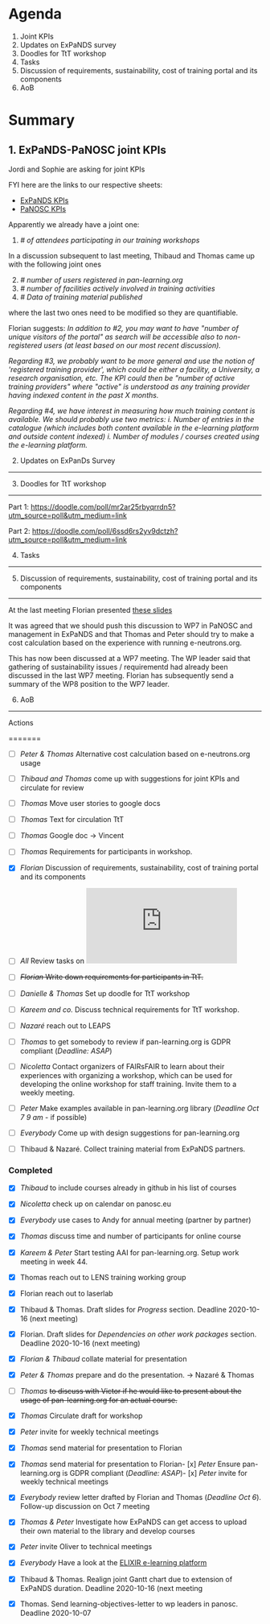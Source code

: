 
Agenda
======
1. Joint KPIs
1. Updates on ExPaNDS survey
1. Doodles for TtT workshop
1. Tasks
1. Discussion of requirements, sustainability, cost of training portal and its components
1. AoB



Summary
=======



## 1. ExPaNDS-PaNOSC joint KPIs

Jordi and Sophie are asking for joint KPIs

FYI here are the links to our respective sheets:



* [ExPaNDS KPIs](https://tinyurl.com/ExPaNDS-KPIs)
* [PaNOSC KPIs](https://tinyurl.com/PaNOSC-KPIs)



Apparently we already have a joint one: 



1. _# of attendees participating in our training workshops_


In a discussion subsequent to last meeting, Thibaud and Thomas came up with the following joint ones


2. _# number of users registered in pan-learning.org_
2. _# number of facilities actively involved in training activities_
2. _# Data of training material published_

where the last two ones need to be modified so they are quantifiable.

Florian suggests:
_In addition to #2, you may want to have "number of unique visitors of the portal" as search will be accessible also to non-registered users (at least based on our most recent discussion)._

_Regarding #3, we probably want to be more general and use the notion of 'registered training provider', which could be either a facility, a University, a research organisation, etc. The KPI could then be "number of active training providers" where "active" is understood as any training provider having indexed content in the past X months._

_Regarding #4, we have interest in measuring how much training content is available. We should probably use two metrics:
i. Number of entries in the catalogue (which includes both content available in the e-learning platform and outside content indexed)
i. Number of modules / courses created using the e-learning platform._




2. Updates on ExPanDs Survey

----------------------------



3. Doodles for TtT workshop

---------------------------

Part 1: https://doodle.com/poll/mr2ar25rbyqrrdn5?utm_source=poll&utm_medium=link

Part 2: https://doodle.com/poll/6ssd6rs2yv9dctzh?utm_source=poll&utm_medium=link



4. Tasks

--------


   

   

5. Discussion of requirements, sustainability, cost of training portal and its components

-----------------------------------------------------------------------------------------

At the last meeting Florian presented [these slides](https://github.com/panosc-eu/panosc/blob/master/Work%20Packages/WP8%20User%20Training/MeetingMinutes/snippets/20201204_PaNOSC_WP8_Sustainability.pptx)

It was agreed that we should push this discussion to WP7 in PaNOSC and management in ExPaNDS and that Thomas and Peter should try to make a cost calculation based on the experience with running e-neutrons.org. 

This has now been discussed at a WP7 meeting. The WP leader said that gathering of sustainability issues / requirementd had already been discussed in the last WP7 meeting. Florian has subsequently send a summary of the WP8 position to the WP7 leader.


6. AoB

------



Actions

=======

- [ ] *Peter & Thomas* Alternative cost calculation based on e-neutrons.org usage 
- [ ] *Thibaud and Thomas* come up with suggestions for joint KPIs and circulate for review
- [ ] *Thomas* Move user stories to google docs
- [ ] *Thomas* Text for circulation TtT
- [ ] *Thomas* Google doc -> Vincent
- [ ] *Thomas* Requirements for participants in workshop.
- [x] *Florian* Discussion of requirements, sustainability, cost of training portal and its components
- [ ] *All* Review tasks on ![mind map](https://github.com/panosc-eu/panosc/blob/master/Work%20Packages/WP8%20User%20Training/MeetingMinutes/snippets/Requirements.pdf)
- [ ] ~~*Florian* Write down requirements for participants in TtT.~~
- [ ] *Danielle & Thomas* Set up doodle for TtT workshop
- [ ] *Kareem and co.* Discuss technical requirements for TtT workshop. 
- [ ] *Nazaré* reach out to LEAPS 
- [ ] *Thomas* to get somebody to review if pan-learning.org is GDPR compliant (*Deadline: ASAP*)
- [ ] *Nicoletta* Contact organizers of FAIRsFAIR to learn about their experiences with organizing a workshop, which can be used for developing the online workshop for staff training. Invite them to a weekly meeting. 
- [ ] *Peter* Make examples available in pan-learning.org library (*Deadline Oct 7 9 am* - if possible)
- [ ] *Everybody* Come up with design suggestions for pan-learning.org
- [ ] Thibaud & Nazaré. Collect training material from ExPaNDS partners. 



### Completed

- [x] *Thibaud* to include courses already in github in his list of courses
- [x] *Nicoletta* check up on calendar on panosc.eu
- [x] *Everybody* use cases to Andy for annual meeting (partner by partner)
- [x] *Thomas* discuss time and number of participants for online course
- [x] *Kareem & Peter* Start testing AAI for pan-learning.org. Setup work meeting in week 44.
- [x] Thomas reach out to LENS training working group
- [x] Florian reach out to laserlab
- [x] Thibaud & Thomas. Draft slides for *Progress* section. Deadline 2020-10-16 (next meeting)
- [x] Florian. Draft slides for *Dependencies on other work packages* section. Deadline 2020-10-16 (next meeting)
- [x] *Florian & Thibaud* collate material for presentation
- [x] *Peter & Thomas* prepare and do the presentation. -> Nazaré & Thomas
- [ ] *Thomas* ~~to discuss with Victor if he would like to present about the usage of pan-learning.org for an actual course.~~
- [x] *Thomas* Circulate draft for workshop
- [x] *Peter* invite for weekly technical meetings
- [x] *Thomas* send material for presentation to Florian
- [x] *Thomas* send material for presentation to Florian- [x] *Peter* Ensure pan-learning.org is GDPR compliant (*Deadline: ASAP*)- [x] *Peter* invite for weekly technical meetings
- [x] *Everybody* review letter drafted by Florian and Thomas (*Deadline Oct 6*). Follow-up discussion on Oct 7 meeting
- [x] *Thomas & Peter* Investigate how ExPaNDS can get access to upload their own material to the library and develop courses
- [x] *Peter* invite Oliver to technical meetings
- [x] *Everybody* Have a look at the [ELIXIR e-learning platform](https://elixir.mf.uni-lj.si)
- [x] Thibaud & Thomas. Realign joint Gantt chart due to extension of ExPaNDS duration. Deadline 2020-10-16 (next meeting
- [x] Thomas. Send learning-objectives-letter to wp leaders in panosc. Deadline 2020-10-07








